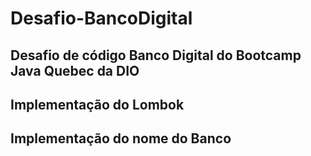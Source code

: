 # Desafio-BancoDigital
## Desafio de código Banco Digital do Bootcamp Java Quebec da DIO
## Implementação do Lombok
## Implementação do nome do Banco
